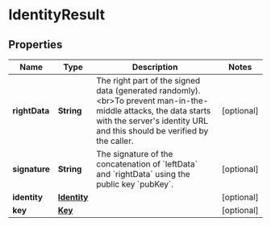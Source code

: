 

# IdentityResult

## Properties

Name | Type | Description | Notes
------------ | ------------- | ------------- | -------------
**rightData** | **String** | The right part of the signed data (generated randomly). &lt;br&gt;To prevent man-in-the-middle attacks, the data starts with the server&#39;s identity URL and this should be verified by the caller.  |  [optional]
**signature** | **String** | The signature of the concatenation of &#x60;leftData&#x60; and &#x60;rightData&#x60; using the public key &#x60;pubKey&#x60;.  |  [optional]
**identity** | [**Identity**](Identity.md) |  |  [optional]
**key** | [**Key**](Key.md) |  |  [optional]




